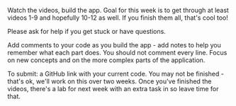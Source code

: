 Watch the videos, build the app. Goal for this week is to get through at least videos 1-9 and hopefully 10-12 as well. If you finish them all, that's cool too!

Please ask for help if you get stuck or have questions.

Add comments to your code as you build the app - add notes to help you remember what each part does.  You should not comment every line. Focus on new concepts and on the more complex parts of the application.

To submit: a GitHub link with your current code. You may not be finished - that's ok, we'll work on this over two weeks.  Once you've finished the videos, there's a lab for next week with an extra task in so leave time for that.